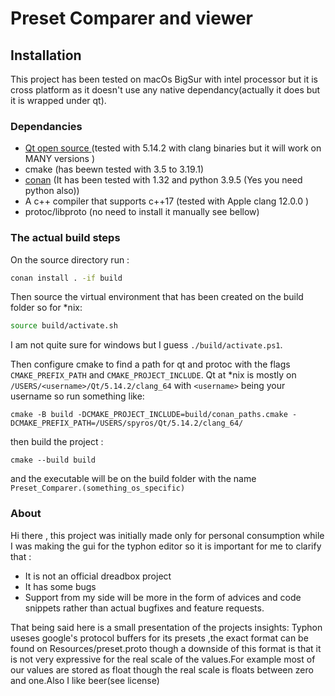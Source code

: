 # Preset Comparer and viewer #
##  Installation ##
This project has been tested on macOs BigSur with intel processor but it is cross platform as it doesn't use any native dependancy(actually it does but it is wrapped under qt).

### Dependancies ###
- [Qt open source ](https://www.qt.io/download-open-source?hsCtaTracking=9f6a2170-a938-42df-a8e2-a9f0b1d6cdce%7C6cb0de4f-9bb5-4778-ab02-bfb62735f3e5) (tested with 5.14.2 with clang binaries but it will work on MANY versions )
- cmake (has beewn tested with 3.5 to 3.19.1)
- [conan](https://docs.conan.io/en/latest/installation.html) (It has been tested with 1.32 and python 3.9.5 (Yes you need python also))
- A c++ compiler that supports c++17 (tested with Apple clang 12.0.0 )
- protoc/libproto (no need to install it manually see bellow)
### The actual build steps ###
On the source directory run :
```sh
conan install . -if build
```
Then source the virtual environment that has been created on the build folder so for *nix:
```sh
source build/activate.sh
```
I am not quite sure for windows but I guess `./build/activate.ps1`.

Then configure cmake to find a path for qt and protoc with the flags `CMAKE_PREFIX_PATH` and `CMAKE_PROJECT_INCLUDE`.
Qt at *nix is mostly on `/USERS/<username>/Qt/5.14.2/clang_64` with `<username>` being your username so run something like:
```
cmake -B build -DCMAKE_PROJECT_INCLUDE=build/conan_paths.cmake -DCMAKE_PREFIX_PATH=/USERS/spyros/Qt/5.14.2/clang_64/ 
```
then build the project :
```
cmake --build build 
```
and the executable will be on the build folder with the name `Preset_Comparer.(something_os_specific)`

### About ###
Hi there , this project was initially made only for personal consumption while I was making the gui for the typhon editor
so it is important for me to clarify that : 
- It is not an official dreadbox project
- It has some bugs 
- Support from my side will be more in the form of advices and code snippets rather than actual bugfixes and feature requests.

That being said here is a small presentation of the projects insights:
 Typhon useses google's protocol buffers for its presets  ,the exact format can be found on Resources/preset.proto 
 though a downside of this format  is that it is not very expressive for the real scale of the values.For example most of our values are stored as
 float though the real scale is floats between zero and one.Also I like beer(see license)